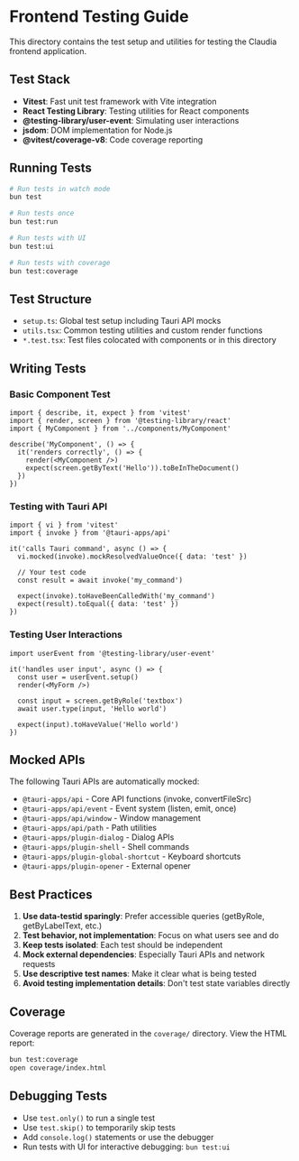 # Frontend Testing Guide

This directory contains the test setup and utilities for testing the Claudia frontend application.

## Test Stack

- **Vitest**: Fast unit test framework with Vite integration
- **React Testing Library**: Testing utilities for React components
- **@testing-library/user-event**: Simulating user interactions
- **jsdom**: DOM implementation for Node.js
- **@vitest/coverage-v8**: Code coverage reporting

## Running Tests

```bash
# Run tests in watch mode
bun test

# Run tests once
bun test:run

# Run tests with UI
bun test:ui

# Run tests with coverage
bun test:coverage
```

## Test Structure

- `setup.ts`: Global test setup including Tauri API mocks
- `utils.tsx`: Common testing utilities and custom render functions
- `*.test.tsx`: Test files colocated with components or in this directory

## Writing Tests

### Basic Component Test

```tsx
import { describe, it, expect } from 'vitest'
import { render, screen } from '@testing-library/react'
import { MyComponent } from '../components/MyComponent'

describe('MyComponent', () => {
  it('renders correctly', () => {
    render(<MyComponent />)
    expect(screen.getByText('Hello')).toBeInTheDocument()
  })
})
```

### Testing with Tauri API

```tsx
import { vi } from 'vitest'
import { invoke } from '@tauri-apps/api'

it('calls Tauri command', async () => {
  vi.mocked(invoke).mockResolvedValueOnce({ data: 'test' })
  
  // Your test code
  const result = await invoke('my_command')
  
  expect(invoke).toHaveBeenCalledWith('my_command')
  expect(result).toEqual({ data: 'test' })
})
```

### Testing User Interactions

```tsx
import userEvent from '@testing-library/user-event'

it('handles user input', async () => {
  const user = userEvent.setup()
  render(<MyForm />)
  
  const input = screen.getByRole('textbox')
  await user.type(input, 'Hello world')
  
  expect(input).toHaveValue('Hello world')
})
```

## Mocked APIs

The following Tauri APIs are automatically mocked:

- `@tauri-apps/api` - Core API functions (invoke, convertFileSrc)
- `@tauri-apps/api/event` - Event system (listen, emit, once)
- `@tauri-apps/api/window` - Window management
- `@tauri-apps/api/path` - Path utilities
- `@tauri-apps/plugin-dialog` - Dialog APIs
- `@tauri-apps/plugin-shell` - Shell commands
- `@tauri-apps/plugin-global-shortcut` - Keyboard shortcuts
- `@tauri-apps/plugin-opener` - External opener

## Best Practices

1. **Use data-testid sparingly**: Prefer accessible queries (getByRole, getByLabelText, etc.)
2. **Test behavior, not implementation**: Focus on what users see and do
3. **Keep tests isolated**: Each test should be independent
4. **Mock external dependencies**: Especially Tauri APIs and network requests
5. **Use descriptive test names**: Make it clear what is being tested
6. **Avoid testing implementation details**: Don't test state variables directly

## Coverage

Coverage reports are generated in the `coverage/` directory. View the HTML report:

```bash
bun test:coverage
open coverage/index.html
```

## Debugging Tests

- Use `test.only()` to run a single test
- Use `test.skip()` to temporarily skip tests
- Add `console.log()` statements or use the debugger
- Run tests with UI for interactive debugging: `bun test:ui`